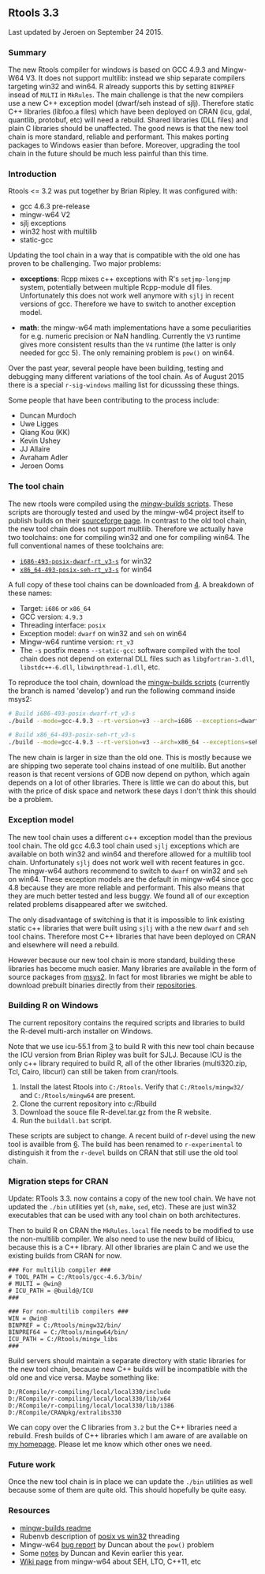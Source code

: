 ## Rtools 3.3

Last updated by Jeroen on September 24 2015.

### Summary

The new Rtools compiler for windows is based on GCC 4.9.3 and Mingw-W64 V3. 
It does not support multilib: instead we ship separate compilers targeting
win32 and win64. R already supports this by setting `BINPREF` insead of 
`MULTI` in `MkRules`. The main challenge is that the new compilers use a 
new C++ exception model (dwarf/seh instead of sjlj). Therefore static C++ 
libraries (libfoo.a files) which have been deployed on CRAN (icu, gdal, 
quantlib, protobuf, etc) will need a rebuild. Shared libraries (DLL files) 
and plain C libraries should be unaffected. The good news is that the new 
tool chain is more standard, reliable and performant. This makes porting 
packages to Windows easier than before. Moreover, upgrading the tool chain
in the future should be much less painful than this time.

### Introduction

Rtools <= 3.2 was put together by Brian Ripley. It was configured with:

 - gcc 4.6.3 pre-release
 - mingw-w64 V2
 - sjlj exceptions
 - win32 host with multilib
 - static-gcc

Updating the tool chain in a way that is compatible with the old one has
proven to be challenging. Two major problems:

 - __exceptions__: Rcpp mixes c++ exceptions with R's `setjmp-longjmp` system,
   potentially between multiple Rcpp-module dll files. Unfortunately this 
   does not work well anymore with `sjlj` in recent versions of gcc. Therefore
   we have to switch to another exception model.

 - __math__: the mingw-w64 math implementations have a some peculiarities 
   for e.g. numeric precision or NaN handling. Currently the `V3` runtime 
   gives more consistent results than the `V4` runtime (the latter is only
   needed for gcc 5). The only remaining problem is `pow()` on win64. 

Over the past year, several people have been building, testing and debugging
many different variations of the tool chain. As of August 2015 there is a 
special `r-sig-windows` mailing list for dicusssing these things.

Some people that have been contributing to the process include:

 - Duncan Murdoch
 - Uwe Ligges
 - Qiang Kou (KK)
 - Kevin Ushey
 - JJ Allaire
 - Avraham Adler 
 - Jeroen Ooms

### The tool chain

The new rtools were compiled using the [*mingw-builds* scripts][1]. These
scripts are thorougly tested and used by the mingw-w64 project itself to 
publish builds on their [sourceforge page][3]. In contrast to the old tool
chain, the new tool chain does not support multilib. Therefore we actually
have two toolchains: one for compiling win32 and one for compiling win64. 
The full conventional names of these toolchains are:

 - [`i686-493-posix-dwarf-rt_v3-s`](http://www.stat.ucla.edu/~jeroen/mingw-w64/archive/gcc-4.9.3/i686-493-posix-dwarf-rt_v3-s.zip) for win32
 - [`x86_64-493-posix-seh-rt_v3-s`](http://www.stat.ucla.edu/~jeroen/mingw-w64/archive/gcc-4.9.3/x86_64-493-posix-seh-rt_v3-s.zip) for win64

A full copy of these tool chains can be downloaded from [4]. A breakdown of 
these names:

 - Target: `i686` or `x86_64`
 - GCC version: `4.9.3`
 - Threading interface: `posix`
 - Exception model: `dwarf` on win32 and `seh` on win64
 - Mingw-w64 runtime version: `rt_v3`
 - The `-s` postfix means `--static-gcc`: software compiled with the tool 
   chain does not depend on external DLL files such as `libgfortran-3.dll`,
   `libstdc++-6.dll`, `libwinpthread-1.dll`, etc. 

To reproduce the tool chain, download the [mingw-builds scripts][1] 
(currently the branch is named 'develop') and run the following command 
inside msys2:

```sh
# Build i686-493-posix-dwarf-rt_v3-s
./build --mode=gcc-4.9.3 --rt-version=v3 --arch=i686 --exceptions=dwarf --static-gcc --threads=posix --enable-languages=c,c++,fortran 

# Build x86_64-493-posix-seh-rt_v3-s
./build --mode=gcc-4.9.3 --rt-version=v3 --arch=x86_64 --exceptions=seh --static-gcc --threads=posix --enable-languages=c,c++,fortran
```

The new chain is larger in size than the old one. This is mostly because
we are shipping two seperate tool chains instead of one multilib. But
another reason is that recent versions of GDB now depend on python, which
again depends on a lot of other libraries. There is little we can do about
this, but with the price of disk space and network these days I don't think
this should be a problem.

[1]: https://github.com/niXman/mingw-builds/tree/develop
[2]: http://bit.ly/mingw32
[3]: http://bit.ly/mingw64
[4]: http://www.stat.ucla.edu/~jeroen/mingw-w64/archive/gcc-4.9.3/

### Exception model

The new tool chain uses a different c++ exception model than the previous
tool chain. The old gcc 4.6.3 tool chain used `sjlj` exceptions which are 
available on both win32 and win64 and therefore allowed for a multilib
tool chain. Unfortunately `sjlj` does not work well with recent features 
in gcc. The mingw-w64 authors recommend to switch to `dwarf` on win32 and 
`seh` on win64. These exception models are the default in mingw-w64 since 
gcc 4.8 because they are more reliable and performant. This also means that
they are much better tested and less buggy. We found all of our exception
related problems disappeared after we switched.

The only disadvantage of switching is that it is impossible to link existing
static c++ libraries that were built using `sjlj` with a the new `dwarf` and
`seh` tool chains. Therefore most C++ libraries that have been deployed on 
CRAN and elsewhere will need a rebuild.

However because our new tool chain is more standard, building these libraries
has become much easier. Many libraries are available in the form of source
packages from [msys2][5]. In fact for most libraries we might be able to 
download prebuilt binaries directly from their [repositories][6].

[5]: https://github.com/Alexpux/MINGW-packages/
[6]: http://repo.msys2.org/


### Building R on Windows

The current repository contains the required scripts and libraries to build
the R-devel multi-arch installer on Windows.

Note that we use icu-55.1 from [3] to build R with this new tool chain because
the ICU version from Brian Ripley was built for SJLJ. Because ICU is the only 
c++ library required to build R, all of the other libraries (multi320.zip, Tcl,
Cairo, libcurl) can still be taken from cran/rtools.

 1. Install the latest Rtools into `C:/Rtools`. Verify that `C:/Rtools/mingw32/`
    and `C:/Rtools/mingw64` are present. 
 2. Clone the current repository into c:/Rbuild
 3. Download the souce file R-devel.tar.gz from the R website.
 4. Run the `buildall.bat` script.

These scripts are subject to change. A recent build of r-devel using the new
tool is availble from [6]. The build has been renamed to `r-experimental` to
distinguish it from the `r-devel` builds on CRAN that still use the old tool 
chain.

[6]: http://www.stat.ucla.edu/~jeroen/mingw-w64/

### Migration steps for CRAN

Update: RTools 3.3. now contains a copy of the new tool chain. We have not 
updated the `./bin` utilities yet (`sh`, `make`, `sed`, etc). These are just
win32 executables that can be used with any tool chain on both architectures.

Then to build R on CRAN the `MkRules.local` file needs to be modified to use
the non-multilib compiler. We also need to use the new build of libicu, because
this is a C++ library. All other libraries are plain C and we use the existing
builds from CRAN for now.


```make
### For multilib compiler ###
# TOOL_PATH = C:/Rtools/gcc-4.6.3/bin/
# MULTI = @win@
# ICU_PATH = @build@/ICU
###

### For non-multilib compilers ###
WIN = @win@
BINPREF = C:/Rtools/mingw32/bin/
BINPREF64 = C:/Rtools/mingw64/bin/
ICU_PATH = C:/Rtools/mingw_libs
###
```

Build servers should maintain a separate directory with static libraries for the
new tool chain, because new C++ builds will be incompatible with the old one
and vice versa. Maybe something like:

```
D:/RCompile/r-compiling/local/local330/include
D:/RCompile/r-compiling/local/local330/lib/x64
D:/RCompile/r-compiling/local/local330/lib/i386
D:/RCompile/CRANpkg/extralibs330
```

We can copy over the C libraries from `3.2` but the C++ libraries need a 
rebuild. Fresh builds of C++ libraries which I am aware of are available on
[my homepage](http://www.stat.ucla.edu/~jeroen/mingw-w64/libraries/). Please
let me know which other ones we need.

### Future work

Once the new tool chain is in place we can update the `./bin` utilities 
as well because some of them are quite old. This should hopefully be
quite easy.

### Resources

 - [mingw-builds readme](https://github.com/niXman/mingw-builds/tree/develop#readme)
 - Rubenvb description of [posix vs win32](http://stackoverflow.com/a/30390278/318752) threading
 - Mingw-w64 [bug report](https://sourceforge.net/p/mingw-w64/bugs/466/) by Duncan about the `pow()` problem
 - Some [notes](https://github.com/kevinushey/RToolsToolchainUpdate/blob/master/mingwnotes.Rmd) by Duncan and Kevin earlier this year.
 - [Wiki page](http://mingw-w64.org/doku.php/contribute) from mingw-w64 about SEH, LTO, C++11, etc 
